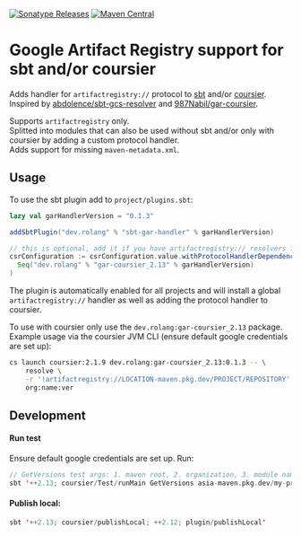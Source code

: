 [![Sonatype Releases](https://img.shields.io/nexus/r/https/oss.sonatype.org/dev.rolang/gar-coursier_2.13.svg?label=Sonatype%20Release)](https://oss.sonatype.org/content/repositories/releases/dev/rolang/gar-coursier_2.13/)
[![Maven Central](https://maven-badges.herokuapp.com/maven-central/dev.rolang/gar-coursier_2.13/badge.svg)](https://maven-badges.herokuapp.com/maven-central/dev.rolang/gar-coursier_2.13/)

# Google Artifact Registry support for sbt and/or coursier

Adds handler for `artifactregistry://` protocol to [sbt](https://www.scala-sbt.org/) and/or [coursier](https://get-coursier.io/).  
Inspired by [abdolence/sbt-gcs-resolver](https://github.com/abdolence/sbt-gcs-resolver) and [987Nabil/gar-coursier](https://github.com/987Nabil/gar-coursier).

Supports `artifactregistry` only.  
Splitted into modules that can also be used without sbt and/or only with coursier by adding a custom protocol handler.  
Adds support for missing `maven-metadata.xml`.

## Usage

To use the sbt plugin add to `project/plugins.sbt`:

```scala
lazy val garHandlerVersion = "0.1.3"

addSbtPlugin("dev.rolang" % "sbt-gar-handler" % garHandlerVersion)

// this is optional, add it if you have artifactregistry:// resolvers for build dependencies
csrConfiguration := csrConfiguration.value.withProtocolHandlerDependencies(
  Seq("dev.rolang" % "gar-coursier_2.13" % garHandlerVersion)
)
```

The plugin is automatically enabled for all projects and will install a global `artifactregistry://` handler
as well as adding the protocol handler to coursier.

To use with coursier only use the `dev.rolang:gar-coursier_2.13` package.  
Example usage via the coursier JVM CLI (ensure default google credentials are set up):

```bash
cs launch coursier:2.1.9 dev.rolang:gar-coursier_2.13:0.1.3 -- \
    resolve \
    -r '!artifactregistry://LOCATION-maven.pkg.dev/PROJECT/REPOSITORY' -r central \
    org:name:ver
```

## Development

#### Run test

Ensure default google credentials are set up. Run:

```scala
// GetVersions test args: 1. maven root, 2. organization, 3. module name
sbt '++2.13; coursier/Test/runMain GetVersions asia-maven.pkg.dev/my-project/maven com.example my-package_2.13'
```

#### Publish local:

```scala
sbt '++2.13; coursier/publishLocal; ++2.12; plugin/publishLocal'
```
